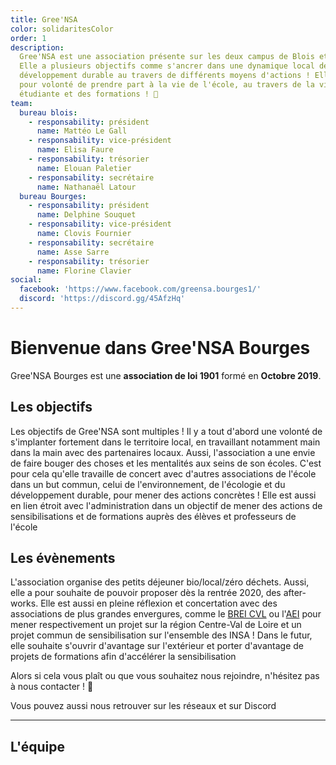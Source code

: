 ```yaml
---
title: Gree'NSA
color: solidaritesColor
order: 1
description:
  Gree'NSA est une association présente sur les deux campus de Blois et Bourges.
  Elle a plusieurs objectifs comme s'ancrer dans une dynamique local de
  développement durable au travers de différents moyens d'actions ! Elle a aussi
  pour volonté de prendre part à la vie de l'école, au travers de la vie
  étudiante et des formations ! 🌱
team:
  bureau blois:
    - responsability: président
      name: Mattéo Le Gall
    - responsability: vice-président
      name: Elisa Faure
    - responsability: trésorier
      name: Elouan Paletier
    - responsability: secrétaire
      name: Nathanaël Latour
  bureau Bourges:
    - responsability: président
      name: Delphine Souquet
    - responsability: vice-président
      name: Clovis Fournier
    - responsability: secrétaire
      name: Asse Sarre
    - responsability: trésorier
      name: Florine Clavier
social:
  facebook: 'https://www.facebook.com/greensa.bourges1/'
  discord: 'https://discord.gg/45AfzHq'
---
```


# Bienvenue dans Gree'NSA Bourges

<campus-center>
  <campus-responsive-image
    folder-name="federation/solidarites/gree-nsa"
    name="logo.jpg"
    max-width="400"></campus-responsive-image>
</campus-center>

Gree'NSA Bourges est une **association de loi 1901** formé en **Octobre 2019**.

## Les objectifs

Les objectifs de Gree'NSA sont multiples ! Il y a tout d'abord une volonté de
s'implanter fortement dans le territoire local, en travaillant notamment main
dans la main avec des partenaires locaux. Aussi, l'association a une envie de
faire bouger des choses et les mentalités aux seins de son écoles. C'est pour
cela qu'elle travaille de concert avec d'autres associations de l'école dans un
but commun, celui de l'environnement, de l'écologie et du développement durable,
pour mener des actions concrètes ! Elle est aussi en lien étroit avec
l'administration dans un objectif de mener des actions de sensibilisations et de
formations auprès des élèves et professeurs de l'école

## Les évènements

L'association organise des petits déjeuner bio/local/zéro déchets. Aussi, elle a
pour souhaite de pouvoir proposer dès la rentrée 2020, des after-works. Elle est
aussi en pleine réflexion et concertation avec des associations de plus grandes
envergures, comme le
[BREI CVL](https://www.facebook.com/brei.centre.valdeloire/) ou
l'[AEI](https://www.facebook.com/aeinsa/) pour mener respectivement un projet
sur la région Centre-Val de Loire et un projet commun de sensibilisation sur
l'ensemble des INSA ! Dans le futur, elle souhaite s'ouvrir d'avantage sur
l'extérieur et porter d'avantage de projets de formations afin d'accélérer la
sensibilisation

Alors si cela vous plaît ou que vous souhaitez nous rejoindre, n'hésitez pas à
nous contacter ! 💚

Vous pouvez aussi nous retrouver sur les réseaux et sur Discord

<campus-social :social="social" :color="color"></campus-social>

---

## L'équipe

<campus-team :team="team" :color="color"></campus-team>
